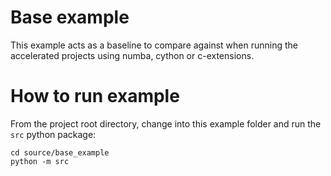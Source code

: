 # Base example

This example acts as a baseline to compare against when running the accelerated projects using numba, cython or c-extensions.

# How to run example

From the project root directory, change into this example folder and run the `src` python package:

```
cd source/base_example
python -m src
```
